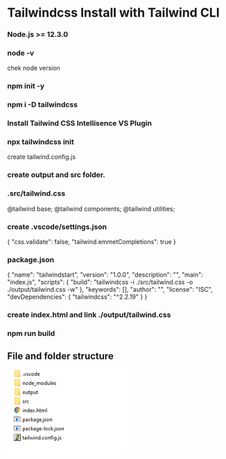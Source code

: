 # Tailwindcss Install with Tailwind CLI
### Node.js >= 12.3.0
### node -v
chek node version
### npm init -y 
### npm i -D tailwindcss
### Install Tailwind CSS Intellisence VS Plugin 
### npx tailwindcss init 
 create tailwind.config.js
 
### create output and src folder.
### .src/tailwind.css
@tailwind base;
@tailwind components;
@tailwind utilities;

### create .vscode/settings.json
{
    "css.validate": false,
    "tailwind.emmetCompletions": true
}

### package.json

{
  "name": "tailwindstart",
  "version": "1.0.0",
  "description": "",
  "main": "index.js",
  "scripts": {
    "build": "tailwindcss -i ./src/tailwind.css -o ./output/tailwind.css -w"
  },
  "keywords": [],
  "author": "",
  "license": "ISC",
  "devDependencies": {
    "tailwindcss": "^2.2.19"
  }
}

### create index.html and link ./output/tailwind.css
 <link href="./output/tailwind.css">


### npm run build 

## File and folder structure

<img src="structure.PNG">

